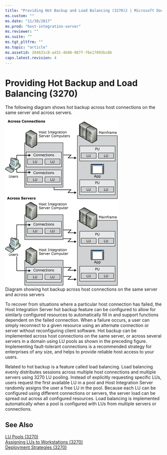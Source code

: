 ```yaml
---
title: "Providing Hot Backup and Load Balancing (3270)2 | Microsoft Docs"
ms.custom: ""
ms.date: "11/30/2017"
ms.prod: "host-integration-server"
ms.reviewer: ""
ms.suite: ""
ms.tgt_pltfrm: ""
ms.topic: "article"
ms.assetid: 204631c8-ad31-4b80-987f-76e17893bc8b
caps.latest.revision: 4
---
```

# Providing Hot Backup and Load Balancing (3270)
The following diagram shows hot backup across host connections on the same server and across servers.  
  
 ![](../core/media/pln03.gif "pln03")  
Diagram showing hot backup across host connections on the same server and across servers  
  
 To recover from situations where a particular host connection has failed, the Host Integration Server hot backup feature can be configured to allow for similarly configured resources to automatically fill in and support functions dependent on the failed connection. When a failure occurs, a user can simply reconnect to a given resource using an alternate connection or server without reconfiguring client software. Hot backup can be implemented across host connections on the same server, or across several servers in a domain using LU pools as shown in the preceding figure. Implementing fault-tolerant connections is a recommended strategy for enterprises of any size, and helps to provide reliable host access to your users.  
  
 Related to hot backup is a feature called load balancing. Load balancing evenly distributes sessions across multiple host connections and multiple servers using 3270 LU pooling. Instead of explicitly requesting specific LUs, users request the first available LU in a pool and Host Integration Server randomly assigns the user a free LU in the pool. Because each LU can be configured using different connections or servers, the server load can be spread out across all configured resources. Load balancing is implemented automatically when a pool is configured with LUs from multiple servers or connections.  
  
## See Also  
 [LU Pools (3270)](../core/lu-pools-3270-2.md)   
 [Assigning LUs to Workstations (3270)](../core/assigning-lus-to-workstations-3270-2.md)   
 [Deployment Strategies (3270)](../core/deployment-strategies-3270-2.md)
